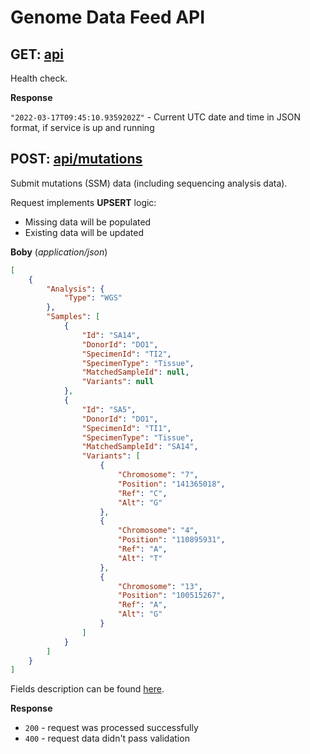 # Genome Data Feed API

## GET: [api](http://localhost:5106/api)

Health check.


**Response**

`"2022-03-17T09:45:10.9359202Z"` - Current UTC date and time in JSON format, if service is up and running


## POST: [api/mutations](http://localhost:5106/api/mutations)

Submit mutations (SSM) data (including sequencing analysis data).

Request implements **UPSERT** logic:
- Missing data will be populated
- Existing data will be updated

**Boby** (_application/json_)
```json
[
    {
        "Analysis": {
            "Type": "WGS"
        },
        "Samples": [
            {
                "Id": "SA14",
                "DonorId": "DO1",
                "SpecimenId": "TI2",
                "SpecimenType": "Tissue",
                "MatchedSampleId": null,
                "Variants": null
            },
            {
                "Id": "SA5",
                "DonorId": "DO1",
                "SpecimenId": "TI1",
                "SpecimenType": "Tissue",
                "MatchedSampleId": "SA14",
                "Variants": [
                    {
                        "Chromosome": "7",
                        "Position": "141365018",
                        "Ref": "C",
                        "Alt": "G"
                    },
                    {
                        "Chromosome": "4",
                        "Position": "110895931",
                        "Ref": "A",
                        "Alt": "T"
                    },
                    {
                        "Chromosome": "13",
                        "Position": "100515267",
                        "Ref": "A",
                        "Alt": "G"
                    }
                ]
            }
        ]
    }
]
```
Fields description can be found [here](https://github.com/dkfz-unite/unite-genome-feed/blob/main/Docs/api-genome-models.md).

**Response**
- `200` - request was processed successfully
- `400` - request data didn't pass validation
